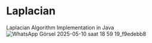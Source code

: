 # Laplacian
Laplacian Algorithm Implementation in Java 
![WhatsApp Görsel 2025-05-10 saat 18 59 19_f9edebb8](https://github.com/user-attachments/assets/b8465cc4-aea6-43fe-b36f-e19108f1336c)

